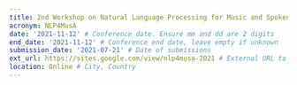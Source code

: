 ```yaml
---
title: 2nd Workshop on Natural Language Processing for Music and Spoken Audio
acronym: NLP4MusA
date: '2021-11-12' # Conference date. Ensure mm and dd are 2 digits
end_date: '2021-11-12' # Conference end date, leave empty if unknown
submission_date: '2021-07-21' # Date of submissions
ext_url: https://sites.google.com/view/nlp4musa-2021 # External URL to conference website
location: Online # City, Country
---
```

